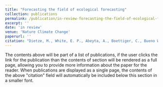 ```yaml
---
title: "Forecasting the field of ecological forecasting"
collection: publications
permalink: /publication/in-review-forecasting-the-field-of-ecological-forecasting-number-6
excerpt: ''
date: 'in review'
venue: 'Nature Climate Change'
paperurl: ''
citation: "Dietze, M., White, E. P., Abeyta, A., Boettiger, C., Bueno Watts, N., Carey, C. C., Chaplin-Kramer, R., Emanuel, R. E., Ernest, S. K. M., Figueiredo, R., Gerst, M. D., Johnson, J. R., Kenney, M. A., McLachlan, J. S., Paschalidis, I. C., Peters, J. A., Rollinson, C. R., Simonis, J., Sullivan-Wiley, K., Thomas, R. Q., Wardle, M., <b>Willson, A. M.</b>, Zwart, J. (<i>in review</i>). &quot;Forecasting the field of ecological forecasting.&quot; <i>Nat. Clim. Change.</i>"
---
```


The contents above will be part of a list of publications, if the user clicks the link for the publication than the contents of section will be rendered as a full page, allowing you to provide more information about the paper for the reader. When publications are displayed as a single page, the contents of the above "citation" field will automatically be included below this section in a smaller font.
